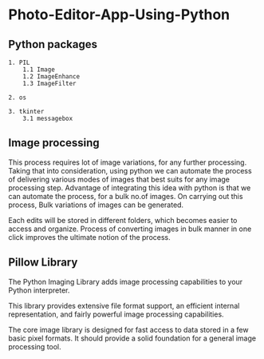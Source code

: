 # Photo-Editor-App-Using-Python

## Python packages

    1. PIL
        1.1 Image
        1.2 ImageEnhance
        1.3 ImageFilter
        
    2. os
    
    3. tkinter
        3.1 messagebox


## Image processing

This process requires lot of image variations, for any further processing. Taking that into consideration, using python we can automate the process of delivering various modes of images that best suits for any image processing step. Advantage of integrating this idea with python is that we can automate the process, for a bulk no.of images. On carrying out this process, Bulk variations of images can be generated.

Each edits will be stored in different folders, which becomes easier to access and organize. Process of converting images in bulk manner in one click improves the ultimate notion of the process. 

## Pillow Library

The Python Imaging Library adds image processing capabilities to your Python interpreter.

This library provides extensive file format support, an efficient internal representation, and fairly powerful image processing capabilities.

The core image library is designed for fast access to data stored in a few basic pixel formats. It should provide a solid foundation for a general image processing tool.
